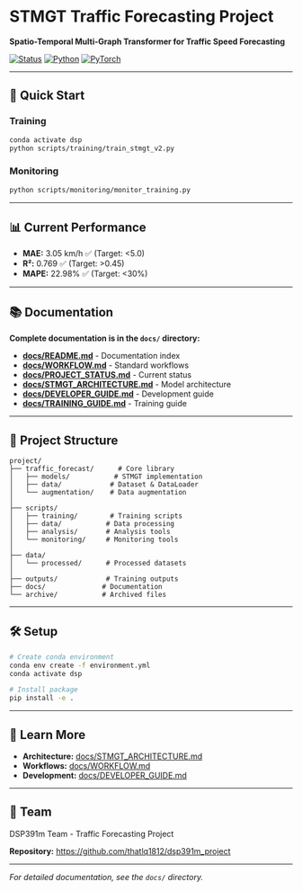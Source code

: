 # STMGT Traffic Forecasting Project

**Spatio-Temporal Multi-Graph Transformer for Traffic Speed Forecasting**

[![Status](https://img.shields.io/badge/status-production-green)]()
[![Python](https://img.shields.io/badge/python-3.10+-blue)]()
[![PyTorch](https://img.shields.io/badge/pytorch-2.5.1-orange)]()

---

## 🚀 Quick Start

### Training
```bash
conda activate dsp
python scripts/training/train_stmgt_v2.py
```

### Monitoring
```bash
python scripts/monitoring/monitor_training.py
```

---

## 📊 Current Performance

- **MAE:** 3.05 km/h ✅ (Target: <5.0)
- **R²:** 0.769 ✅ (Target: >0.45)
- **MAPE:** 22.98% ✅ (Target: <30%)

---

## 📚 Documentation

**Complete documentation is in the `docs/` directory:**

- **[docs/README.md](docs/README.md)** - Documentation index
- **[docs/WORKFLOW.md](docs/WORKFLOW.md)** - Standard workflows
- **[docs/PROJECT_STATUS.md](docs/PROJECT_STATUS.md)** - Current status
- **[docs/STMGT_ARCHITECTURE.md](docs/STMGT_ARCHITECTURE.md)** - Model architecture
- **[docs/DEVELOPER_GUIDE.md](docs/DEVELOPER_GUIDE.md)** - Development guide
- **[docs/TRAINING_GUIDE.md](docs/TRAINING_GUIDE.md)** - Training guide

---

## 📁 Project Structure

```
project/
├── traffic_forecast/      # Core library
│   ├── models/           # STMGT implementation
│   ├── data/            # Dataset & DataLoader
│   └── augmentation/    # Data augmentation
│
├── scripts/
│   ├── training/        # Training scripts
│   ├── data/           # Data processing
│   ├── analysis/       # Analysis tools
│   └── monitoring/     # Monitoring tools
│
├── data/
│   └── processed/      # Processed datasets
│
├── outputs/            # Training outputs
├── docs/              # Documentation
└── archive/           # Archived files
```

---

## 🛠️ Setup

```bash
# Create conda environment
conda env create -f environment.yml
conda activate dsp

# Install package
pip install -e .
```

---

## 📖 Learn More

- **Architecture:** [docs/STMGT_ARCHITECTURE.md](docs/STMGT_ARCHITECTURE.md)
- **Workflows:** [docs/WORKFLOW.md](docs/WORKFLOW.md)
- **Development:** [docs/DEVELOPER_GUIDE.md](docs/DEVELOPER_GUIDE.md)

---

## 👥 Team

DSP391m Team - Traffic Forecasting Project

**Repository:** https://github.com/thatlq1812/dsp391m_project

---

*For detailed documentation, see the `docs/` directory.*
